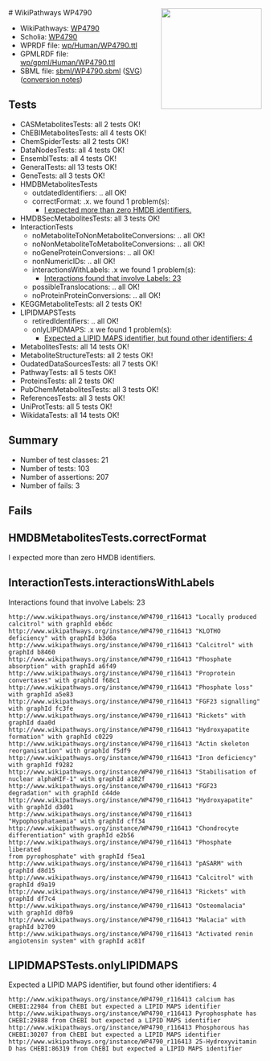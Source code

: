 <img style="float: right; width: 200px" src="../logo.png" />
# WikiPathways WP4790

* WikiPathways: [WP4790](https://identifiers.org/wikipathways:WP4790)
* Scholia: [WP4790](https://scholia.toolforge.org/wikipathways/WP4790)
* WPRDF file: [wp/Human/WP4790.ttl](../wp/Human/WP4790.ttl)
* GPMLRDF file: [wp/gpml/Human/WP4790.ttl](../wp/gpml/Human/WP4790.ttl)
* SBML file: [sbml/WP4790.sbml](../sbml/WP4790.sbml) ([SVG](../sbml/WP4790.svg)) ([conversion notes](../sbml/WP4790.txt))

## Tests
* CASMetabolitesTests: all 2 tests OK!
* ChEBIMetabolitesTests: all 4 tests OK!
* ChemSpiderTests: all 2 tests OK!
* DataNodesTests: all 4 tests OK!
* EnsemblTests: all 4 tests OK!
* GeneralTests: all 13 tests OK!
* GeneTests: all 3 tests OK!
* HMDBMetabolitesTests
    * outdatedIdentifiers: .. all OK!
    * correctFormat: .x. we found 1 problem(s):
        * [I expected more than zero HMDB identifiers.](#ad154c1e)
* HMDBSecMetabolitesTests: all 3 tests OK!
* InteractionTests
    * noMetaboliteToNonMetaboliteConversions: .. all OK!
    * noNonMetaboliteToMetaboliteConversions: .. all OK!
    * noGeneProteinConversions: .. all OK!
    * nonNumericIDs: .. all OK!
    * interactionsWithLabels: .x we found 1 problem(s):
        * [Interactions found that involve Labels: 23](#fe97a8da)
    * possibleTranslocations: .. all OK!
    * noProteinProteinConversions: .. all OK!
* KEGGMetaboliteTests: all 2 tests OK!
* LIPIDMAPSTests
    * retiredIdentifiers: .. all OK!
    * onlyLIPIDMAPS: .x we found 1 problem(s):
        * [Expected a LIPID MAPS identifier, but found other identifiers: 4](#48cc60bb)
* MetabolitesTests: all 14 tests OK!
* MetaboliteStructureTests: all 2 tests OK!
* OudatedDataSourcesTests: all 7 tests OK!
* PathwayTests: all 5 tests OK!
* ProteinsTests: all 2 tests OK!
* PubChemMetabolitesTests: all 3 tests OK!
* ReferencesTests: all 3 tests OK!
* UniProtTests: all 5 tests OK!
* WikidataTests: all 14 tests OK!


## Summary

* Number of test classes: 21
* Number of tests: 103
* Number of assertions: 207
* Number of fails: 3

## Fails

<a name="ad154c1e" />

## HMDBMetabolitesTests.correctFormat

I expected more than zero HMDB identifiers.
<a name="fe97a8da" />

## InteractionTests.interactionsWithLabels

Interactions found that involve Labels: 23
```
http://www.wikipathways.org/instance/WP4790_r116413 "Locally produced
calcitrol" with graphId eb6dc
http://www.wikipathways.org/instance/WP4790_r116413 "KLOTHO deficiency" with graphId b3d6a
http://www.wikipathways.org/instance/WP4790_r116413 "Calcitrol" with graphId b8460
http://www.wikipathways.org/instance/WP4790_r116413 "Phosphate
absorption" with graphId a6f49
http://www.wikipathways.org/instance/WP4790_r116413 "Proprotein convertases" with graphId f68c1
http://www.wikipathways.org/instance/WP4790_r116413 "Phosphate loss" with graphId a5e83
http://www.wikipathways.org/instance/WP4790_r116413 "FGF23 signalling" with graphId fc3fe
http://www.wikipathways.org/instance/WP4790_r116413 "Rickets" with graphId daa0d
http://www.wikipathways.org/instance/WP4790_r116413 "Hydroxyapatite
formation" with graphId c0229
http://www.wikipathways.org/instance/WP4790_r116413 "Actin skeleton reorganisation" with graphId f5df9
http://www.wikipathways.org/instance/WP4790_r116413 "Iron deficiency" with graphId f9282
http://www.wikipathways.org/instance/WP4790_r116413 "Stabilisation of
nuclear alphaHIF-1" with graphId a182f
http://www.wikipathways.org/instance/WP4790_r116413 "FGF23 degradation" with graphId c44de
http://www.wikipathways.org/instance/WP4790_r116413 "Hydroxyapatite" with graphId d3d01
http://www.wikipathways.org/instance/WP4790_r116413 "Hypophosphataemia" with graphId cff34
http://www.wikipathways.org/instance/WP4790_r116413 "Chondrocyte differentiation" with graphId e2b56
http://www.wikipathways.org/instance/WP4790_r116413 "Phosphate liberated
from pyrophosphate" with graphId f5ea1
http://www.wikipathways.org/instance/WP4790_r116413 "pASARM" with graphId d8d15
http://www.wikipathways.org/instance/WP4790_r116413 "Calcitrol" with graphId d9a19
http://www.wikipathways.org/instance/WP4790_r116413 "Rickets" with graphId df7c4
http://www.wikipathways.org/instance/WP4790_r116413 "Osteomalacia" with graphId d0fb9
http://www.wikipathways.org/instance/WP4790_r116413 "Malacia" with graphId b2709
http://www.wikipathways.org/instance/WP4790_r116413 "Activated renin angiotensin system" with graphId ac81f
```

<a name="48cc60bb" />

## LIPIDMAPSTests.onlyLIPIDMAPS

Expected a LIPID MAPS identifier, but found other identifiers: 4
```
http://www.wikipathways.org/instance/WP4790_r116413 calcium has CHEBI:22984 from ChEBI but expected a LIPID MAPS identifier
http://www.wikipathways.org/instance/WP4790_r116413 Pyrophosphate has CHEBI:29888 from ChEBI but expected a LIPID MAPS identifier
http://www.wikipathways.org/instance/WP4790_r116413 Phosphorous has CHEBI:30207 from ChEBI but expected a LIPID MAPS identifier
http://www.wikipathways.org/instance/WP4790_r116413 25-Hydroxyvitamin D has CHEBI:86319 from ChEBI but expected a LIPID MAPS identifier
```

